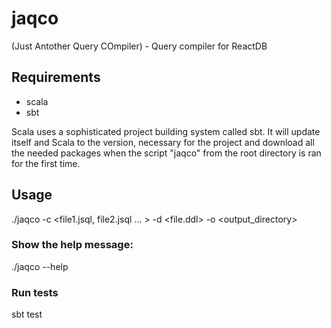 # jaqco
(Just Antother Query COmpiler) - Query compiler for ReactDB
## Requirements
* scala
* sbt

Scala uses a sophisticated project building system called sbt. It will update
itself and Scala to the version, necessary for the project and download all the needed packages
when the script "jaqco" from the root directory is ran for the first time.
## Usage
./jaqco -c <file1.jsql, file2.jsql ... > -d <file.ddl> -o <output_directory>
### Show the help message:
./jaqco --help
### Run tests
sbt test
